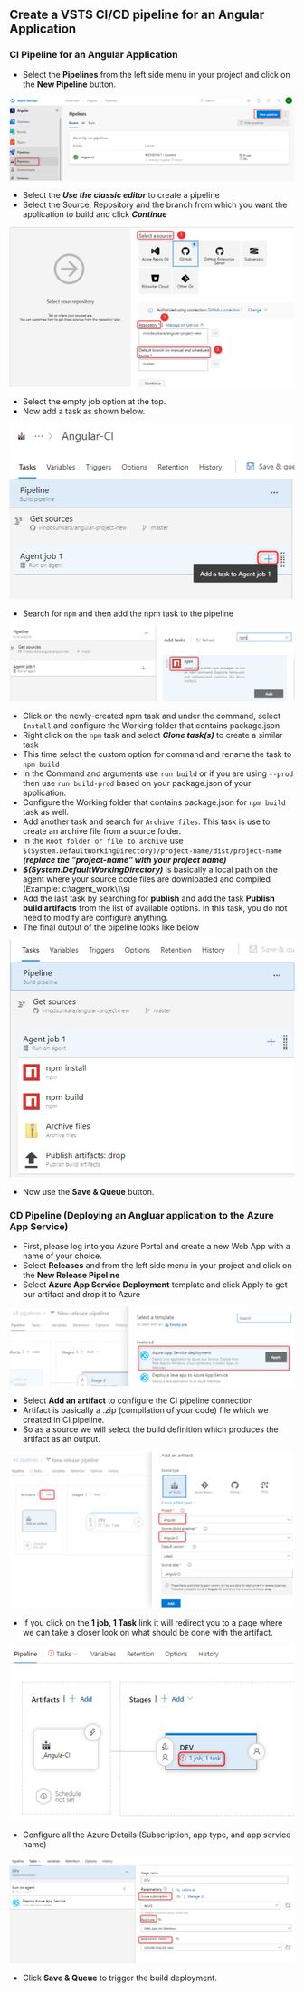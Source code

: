 ## Create a VSTS CI/CD pipeline for an Angular Application 

### CI Pipeline for an Angular Application

* Select the **Pipelines** from the left side menu in your project and click on the **New Pipeline** button.

 ![](images/new-pipeline.png)

* Select the ***Use the classic editor*** to create a pipeline
* Select the Source, Repository and the branch from which you want the application to build and click ***Continue***

 ![](images/repository.png)

* Select the empty job option at the top.
* Now add a task as shown below.

 ![](images/task.png)

* Search for `npm` and then add the npm task to the pipeline

 ![](images/npm.png)

* Click on the newly-created npm task and under the command, select `Install` and configure the Working folder that contains package.json
* Right click on the `npm` task and select ***Clone task(s)*** to create a similar task
* This time select the custom option for command and rename the task to `npm build`
* In the Command and arguments use  `run build`  or if you are using `--prod` then use `run build-prod` based on your package.json of your application. 
* Configure the Working folder that contains package.json for `npm build` task as well.
* Add another task and search for `Archive files`. This task is use to create an archive file from a source folder.
* In the `Root folder or file to archive` use `$(System.DefaultWorkingDirectory)/project-name/dist/project-name` ***(replace the "project-name" with your project name)***
* ***$(System.DefaultWorkingDirectory)*** is basically a local path on the agent where your source code files are downloaded and compiled (Example: c:\agent_work\1\s)
* Add the last task by searching for **publish** and add the task **Publish build artifacts** from the list of available options. In this task, you do not need to modify are configure anything.
* The final output of the pipeline looks like below

 ![](images/pipeline.png)

* Now use the **Save & Queue** button.


### CD Pipeline (Deploying an Angluar application to the Azure App Service)

* First, please log into you Azure Portal and create a new Web App with a name of your choice.
* Select **Releases** and from the left side menu in your project and click on the **New Release Pipeline** 
* Select **Azure App Service Deployment** template and click Apply to get our artifact and drop it to Azure

 ![](images/app-service.png)

* Select **Add an artifact** to configure the CI pipeline connection
* Artifact is basically a .zip (compilation of your code) file which we created in CI pipeline.
* So as a source we will select the build definition which produces the artifact as an output.

 ![](images/atrifact.png)

* If you click on the **1 job, 1 Task** link it will redirect you to a page where we can take a closer look on what should be done with the artifact. 

 ![](images/job-task.png)

* Configure all the Azure Details (Subscription, app type, and app service name)

 ![](images/subscription.png)

* Click **Save & Queue** to trigger the build deployment.
